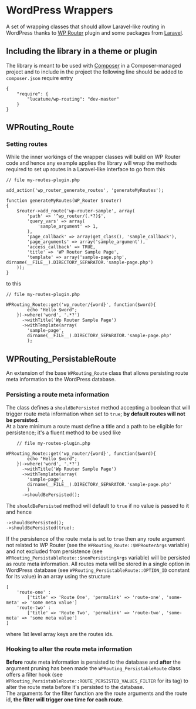 # WordPress Wrappers

A set of wrapping classes that should allow Laravel-like routing in WordPress thanks to [WP Router](https://wordpress.org/plugins/wp-router/) plugin and some packages from [Laravel](http://laravel.com/).

## Including the library in a theme or plugin
The library is meant to be used with [Composer](https://getcomposer.org/) in a Composer-managed project and to include in the project the following line should be added to <code>composer.json</code> require entry

    {
        "require": {
            "lucatume/wp-routing": "dev-master"
        }
    } 

## WPRouting_Route

### Setting routes
While the inner workings of the wrapper classes will build on WP Router code and hence any example applies the library will wrap the methods required to set up routes in a Laravel-like interface to go from this

    // file my-routes-plugin.php

    add_action('wp_router_generate_routes', 'generateMyRoutes');

    function generateMyRoutes(WP_Router $router)
    {
        $router->add_route('wp-router-sample', array(
            'path' => '^wp_router/(.*?)$',
            'query_vars' => array(
                'sample_argument' => 1,
            ),
            'page_callback' => array(get_class(), 'sample_callback'),
            'page_arguments' => array('sample_argument'),
            'access_callback' => TRUE,
            'title' => 'WP Router Sample Page',
            'template' => array('sample-page.php', dirname(__FILE__).DIRECTORY_SEPARATOR.'sample-page.php')
        ));
    }

to this

    // file my-routes-plugin.php

    WPRouting_Route::get('wp_router/{word}', function($word){
            echo "Hello $word";
        })->where('word', '.*?')
          ->withTitle('Wp Router Sample Page')
          ->withTemplate(array(
            'sample-page',
            dirname(__FILE__).DIRECTORY_SEPARATOR.'sample-page.php'
            );

## WPRouting_PersistableRoute
An extension of the base `WPRouting_Route` class that allows persisting route meta information to the WordPress database.

### Persisting a route meta information
The class defines a `shouldBePersisted` method accepting a boolean that will trigger route meta information when set to `true`; **by default routes will not be persisted**.  
At a bare minimum a route must define a title and a path to be eligible for persistence; it's a fluent method to be used like

        // file my-routes-plugin.php

    WPRouting_Route::get('wp_router/{word}', function($word){
            echo "Hello $word";
        })->where('word', '.*?')
          ->withTitle('Wp Router Sample Page')
          ->withTemplate(array(
            'sample-page',
            dirname(__FILE__).DIRECTORY_SEPARATOR.'sample-page.php'
            )
          ->shouldBePersisted();

The `shouldBePersisted` method will default to `true` if no value is passed to it and hence 

    ->shouldBePersisted();
    ->shouldBePersisted(true);

If the persistence of the route meta is set to `true`  then any route argument not related to WP Router (see the `WPRouting_Route::$WPRouterArgs` variable) and not excluded from persistence (see `WPRouting_PersistableRoute::$nonPersistingArgs` variable) will be persisted as route meta information.
All routes meta will be stored in a single option in WordPress database (see `WPRouting_PersistableRoute::OPTION_ID` constant for its value) in an array using the structure
    
    [
        'route-one' :
            ['title' => 'Route One', 'permalink' => 'route-one', 'some-meta' => 'some meta value']
        'route-two' :
            ['title' => 'Route Two', 'permalink' => 'route-two', 'some-meta' => 'some meta value']
    ]

where 1st level array keys are the routes ids.

### Hooking to alter the route meta information
**Before** route meta information is persisted to the database and **after** the argument pruning has been made the `WPRouting_PersistableRoute` class offers a filter hook (see <code>WPRouting_PersistableRoute::ROUTE_PERSISTED_VALUES_FILTER</code> for its tag) to alter the route meta before it's persisted to the database.  
The arguments for the filter function are the route arguments and the route id, **the filter will trigger one time for each route**.